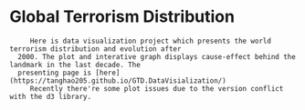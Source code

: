 # Global Terrorism Distribution
         Here is data visualization project which presents the world terrorism distribution and evolution after
      2000. The plot and interative graph displays cause-effect behind the landmark in the last decade. The
      presenting page is [here](https://tanghao205.github.io/GTD.DataVisialization/)
         Recently there're some plot issues due to the version conflict with the d3 library.
